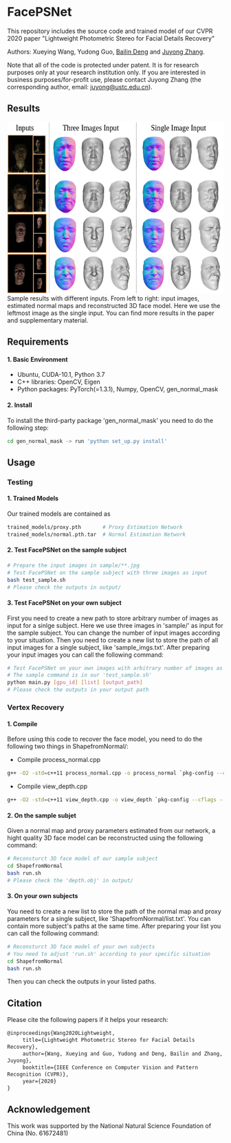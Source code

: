 # FacePSNet
This repository includes the source code and trained model of our CVPR 2020 paper "Lightweight Photometric Stereo for Facial Details Recovery"

Authors: Xueying Wang, Yudong Guo, [Bailin Deng](http://www.bdeng.me/) and [Juyong Zhang](http://staff.ustc.edu.cn/~juyong/).

Note that all of the code is protected under patent. It is for research purposes only at your research institution only. 
If you are interested in business purposes/for-profit use, please contact Juyong Zhang (the corresponding author, email: 
juyong@ustc.edu.cn).

## Results
<img src = "images/results.png" height = "400px"/> 
Sample results with different inputs. From left to right: input images, estimated normal maps and reconstructed 3D face 
model. Here we use the leftmost image as the single input. You can find more results in the paper and supplementary material.


## Requirements
#### 1. Basic Environment
- Ubuntu, CUDA-10.1, Python 3.7
- C++ libraries: OpenCV, Eigen
- Python packages: PyTorch(=1.3.1), Numpy, OpenCV, gen_normal_mask

#### 2. Install
To install the third-party package 'gen_normal_mask' you need to do the following step:
 ```bash
 cd gen_normal_mask -> run 'python set_up.py install'
``` 


## Usage
### Testing
#### 1. Trained Models
Our trained models are contained as
 ```bash
 trained_models/proxy.pth       # Proxy Estimation Network
 trained_models/normal.pth.tar  # Normal Estimation Network
``` 

#### 2. Test FacePSNet on the sample subject
 ```bash
 # Prepare the input images in sample/**.jpg
 # Test FacePSNet on the sample subject with three images as input
 bash test_sample.sh
 # Please check the outputs in output/
``` 

#### 3. Test FacePSNet on your own subject
First you need to create a new path to store arbitrary number of images as input for a sinlge subject. 
Here we use three images in 'sample/' as input for the sample subject. You can change the number of input images according to your situation. 
Then you need to create a new list to store the path of all input images for a single subject, like 'sample_imgs.txt'. 
After preparing your input images you can call the following command:
 ```bash
 # Test FacePSNet on your own images with arbitrary number of images as input
 # The sample command is in our 'test_sample.sh'
 python main.py [gpu_id] [list] [output_path]
 # Please check the outputs in your output path
``` 

### Vertex Recovery
#### 1. Compile
Before using this code to recover the face model, you need to do the following two things in ShapefromNormal/:
- Compile process_normal.cpp 
 ```bash
 g++ -O2 -std=c++11 process_normal.cpp -o process_normal `pkg-config --cflags --libs opencv`
``` 
- Compile view_depth.cpp
 ```bash
 g++ -O2 -std=c++11 view_depth.cpp -o view_depth `pkg-config --cflags --libs opencv`
``` 

#### 2. On the sample subjet
Given a normal map and proxy parameters estimated from our network, a hight quality 3D face model can be reconstructed using the following command:
 ```bash
 # Reconsturct 3D face model of our sample subject
 cd ShapefromNormal 
 bash run.sh
 # Please check the 'depth.obj' in output/
``` 

#### 3. On your own subjects
You need to create a new list to store the path of the normal map and proxy parameters for a single subject, like 'ShapefromNormal/list.txt'. 
You can contain more subject's paths at the same time.
After preparing your list you can call the following command:
 ```bash
 # Reconsturct 3D face model of your own subjects
 # You need to adjust 'run.sh' according to your specific situation
 cd ShapefromNormal
 bash run.sh
```
Then you can check the outputs in your listed paths. 


## Citation
Please cite the following papers if it helps your research: 
 ```
 @inproceedings{Wang2020Lightweight,
      title={Lightweight Photometric Stereo for Facial Details Recovery},
      author={Wang, Xueying and Guo, Yudong and Deng, Bailin and Zhang, Juyong},
      booktitle={IEEE Conference on Computer Vision and Pattern Recognition (CVPR)},
      year={2020}
}
``` 


## Acknowledgement
This work was supported by the National Natural Science Foundation of China (No. 61672481)